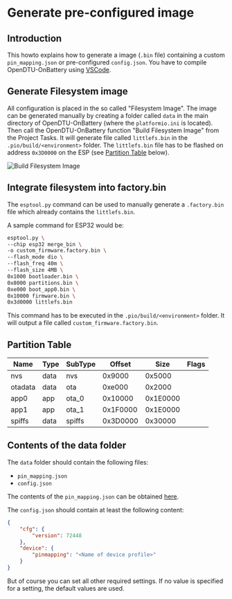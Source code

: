 # Generate pre-configured image

## Introduction

This howto explains how to generate a image (`.bin` file) containing a custom `pin_mapping.json` or pre-configured `config.json`. You have to compile OpenDTU-OnBattery using [VSCode](../compile_vscode.md).

## Generate Filesystem image

All configuration is placed in the so called "Filesystem Image". The image can be generated manually by creating a folder called `data` in the main directory of OpenDTU-OnBattery (where the `platformio.ini` is located). Then call the OpenDTU-OnBattery function "Build Filesystem Image" from the Project Tasks. It will generate file called `littlefs.bin` in the `.pio/build/<environment>` folder. The `littlefs.bin` file has to be flashed on address `0x3D0000` on the ESP (see [Partition Table](#partition-table) below).

![Build Filesystem Image](../../assets/images/vscode_platformio_littlefs.png)

## Integrate filesystem into factory.bin

The `esptool.py` command can be used to manually generate a `.factory.bin` file which already contains the `littlefs.bin`.

A sample command for ESP32 would be:

```bash
esptool.py \
--chip esp32 merge_bin \
-o custom_firmware.factory.bin \
--flash_mode dio \
--flash_freq 40m \
--flash_size 4MB \
0x1000 bootloader.bin \
0x8000 partitions.bin \
0xe000 boot_app0.bin \
0x10000 firmware.bin \
0x3d0000 littlefs.bin
```

This command has to be executed in the `.pio/build/<environment>` folder. It will output a file called `custom_firmware.factory.bin`.

## Partition Table

| Name    | Type | SubType | Offset   | Size     | Flags |
| ------- | ---- | ------- |--------- | -------- | ----- |
| nvs     | data | nvs     | 0x9000   | 0x5000   |       |
| otadata | data | ota     | 0xe000   | 0x2000   |       |
| app0    | app  | ota_0   | 0x10000  | 0x1E0000 |       |
| app1    | app  | ota_1   | 0x1F0000 | 0x1E0000 |       |
| spiffs  | data | spiffs  | 0x3D0000 | 0x30000  |       |

## Contents of the data folder

The `data` folder should contain the following files:

* `pin_mapping.json`
* `config.json`

The contents of the `pin_mapping.json` can be obtained [here](../device_profiles.md).

The `config.json` should contain at least the following content:

```json
{
    "cfg": {
        "version": 72448
    },
    "device": {
        "pinmapping": "<Name of device profile>"
    }
}
```

But of course you can set all other required settings. If no value is specified for a setting, the default values are used.
